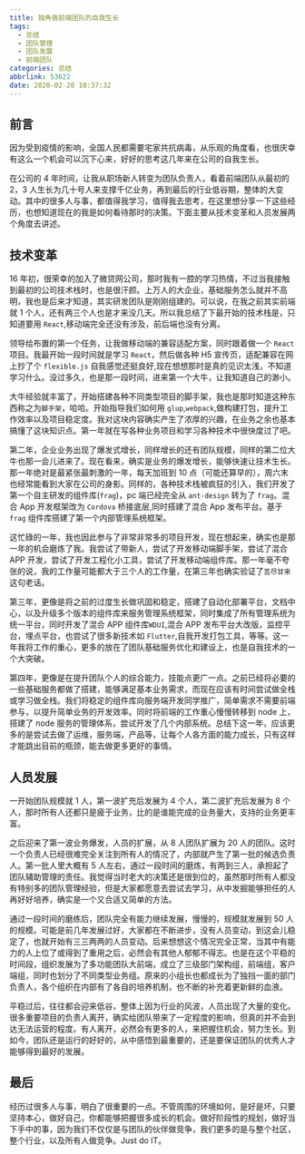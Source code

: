 ```yaml
---
title: 独角兽前端团队的自我生长
tags:
  - 总结
  - 团队管理
  - 团队发展
  - 前端团队
categories: 总结
abbrlink: 53622
date: 2020-02-20 10:37:32
---
```


## 前言

因为受到疫情的影响，全国人民都需要宅家共抗病毒，从乐观的角度看，也很庆幸有这么一个机会可以沉下心来，好好的思考这几年来在公司的自我生长。

在公司的 4 年时间，让我从职场新人转变为团队负责人，看着前端团队从最初的 2，3 人生长为几十号人来支撑千亿业务，再到最后的行业低谷期，整体的大变动。其中的很多人与事，都值得我学习，值得我去思考，在这里想分享一下这些经历，也想知道现在的我是如何看待那时的决策。下面主要从技术变革和人员发展两个角度去讲述。

## 技术变革

16 年初，很荣幸的加入了微贷网公司，那时我有一腔的学习热情，不过当我接触到最初的公司技术栈时，也是很汗颜。上万人的大企业，基础服务怎么就并不高明，我也是后来才知道，其实研发团队是刚刚组建的。可以说，在我之前其实前端就 1 个人，还有两三个人也是才来没几天。所以我总结了下最开始的技术栈是，只知道要用 `React`,移动端完全还没有涉及，前后端也没有分离。

领导给布置的第一个任务，让我做移动端的兼容适配方案，同时跟着做一个 `React` 项目。我最开始一段时间就是学习 `React`，然后做各种 H5 宣传页，适配兼容在网上抄了个 `flexible.js` 自我感觉还挺良好,现在想想那时是真的见识太浅，不知道学习什么。没过多久，也是那一段时间，进来第一个大牛，让我知道自己的渺小。

大牛经验就丰富了，开始搭建各种不同类型项目的脚手架，我也是那时知道这种东西称之为`脚手架`，哈哈。开始指导我们如何用 `glup`,`webpack`,做构建打包，提升工作效率以及项目稳定度。我对这块内容确实产生了浓厚的兴趣，在业务之余也基本搞懂了这块知识点。第一年就在写各种业务项目和学习各种技术中很快度过了吧。

第二年，企业业务出现了爆发式增长，同样增长的还有团队规模，同样的第二位大牛也那一会儿进来了。现在看来，确实是业务的爆发增长，能够快速让技术生长。那一年绝对是最紧张最刺激的一年，每天加班到 10 点（可能还算早的），周六末也经常能看到大家在公司的身影。同样的，各种技术栈被疯狂的引入，我们开发了第一个自主研发的组件库(`frag`)，pc 端已经完全从 `ant-design` 转为了 `frag`。混合 App 开发框架改为 `Cordova` 桥接底层,同时搭建了混合 App 发布平台。基于 `frag` 组件库搭建了第一个内部管理系统框架。

这忙碌的一年，我也因此参与了非常非常多的项目开发，现在想起来，确实也是那一年的机会磨炼了我。我尝试了带新人，尝试了开发移动端脚手架，尝试了混合 APP 开发，尝试了开发工程化小工具，尝试了开发移动端组件库。那一年毫不夸张的说，我的工作量可能都大于三个人的工作量，在第三年也确实验证了`苦尽甘来`这句老话。

第三年，更像是将之前的过度生长做巩固和稳定，搭建了自动化部署平台，文档中心，以及升级多个版本的组件库来服务管理系统框架，同时集成了所有管理系统为统一平台，同时开发了混合 APP 组件库`WDUI`,混合 APP 发布平台大改版，监控平台，埋点平台，也尝试了很多新技术如 `Flutter`,自我开发打包工具，等等。这一年我将工作的重心，更多的放在了团队基础服务优化和建设上，也是自我技术的一个大突破。

第四年，更像是在提升团队个人的综合能力，技能点更广一点。之前已经将必要的一些基础服务都做了搭建，能够满足基本业务需求，而现在应该有时间尝试做全栈或学习做全栈。我们将稳定的组件库向服务端开发同学推广，简单需求不需要前端参与，以提升简单业务的开发效率。同时将前端的工作重心慢慢转移到 node 上，搭建了 node 服务的管理体系，尝试开发了几个内部系统。总结下这一年，应该更多的是尝试去做了运维，服务端，产品等，让每个人各方面的能力成长，只有这样才能跳出目前的瓶颈，能去做更多更好的事情。

## 人员发展

一开始团队规模就 1 人，第一波扩充后发展为 4 个人，第二波扩充后发展为 8 个人，那时所有人还都只是疲于业务，比的是谁能完成的业务量大，支持的业务更丰富。

之后迎来了第一波业务爆发，人员的扩展，从 8 人团队扩展为 20 人的团队。这时一个负责人已经很难完全关注到所有人的情况了，内部就产生了第一批的候选负责人。第一批人里大概有 5 人左右，通过一段时间的磨炼，有两到三人，承担起了团队辅助管理的责任。我觉得当时老大的决策还是很到位的，虽然那时所有人都没有特别多的团队管理经验，但是大家都愿意去尝试去学习，从中发掘能够担任的人再好好培养，确实是一个又合适又简单的方法。

通过一段时间的磨练后，团队完全有能力继续发展，慢慢的，规模就发展到 50 人的规模。可能是前几年发展过好，大家都在不断进步，没有人员变动，到这会儿稳定了，也就开始有三三两两的人员变动。后来想想这个情况完全正常，当其中有能力的人上位了或得到了重用之后，必然会有其他人郁郁不得志。也是在这个平稳的时间段，组织发展为了多功能团队大前端，成立了三级部门架构组，前端组，客户端组，同时也划分了不同类型业务组。原来的小组长也都成长为了独挡一面的部门负责人，各个组织在内部有了各自的培养机制，也不断的补充着更新鲜的血液。

平稳过后，往往都会迎来低谷，整体上因为行业的风波，人员出现了大量的变化。很多重要项目的负责人离开，确实给团队带来了一定程度的影响，但真的并不会到达无法运营的程度。有人离开，必然会有更多的人，来把握住机会，努力生长。到如今，团队还是运行的好好的，从中感悟到最重要的，还是要保证团队的优秀人才能够得到最好的发展。

## 最后

经历过很多人与事，明白了很重要的一点。不管周围的环境如何，是好是坏，只要坚持本心，做好自己，你都能够把握很多成长的机会。做好阶段性的规划，做好当下手中的事，因为我们不仅仅是与团队的伙伴做竞争，我们更多的是与整个社区，整个行业，以及所有人做竞争。Just do IT。
